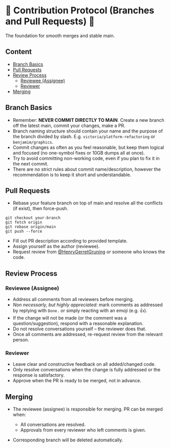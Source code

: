 # :rocket: Contribution Protocol (Branches and Pull Requests) :rocket:

The foundation for smooth merges and stable main.


## Content
- [Branch Basics](#branch-basics)
- [Pull Requests](#pull-requests)
- [Review Process](#review-process)
  - [Reviewee (Assignee)](#reviewee-assignee)
  - [Reviewer](#reviewer)
- [Merging](#merging)


## Branch Basics
- Remember: **NEVER COMMIT DIRECTLY TO MAIN**. Create a new branch off the latest main, commit your changes, make a PR.
- Branch naming structure should contain your name and the purpose of the branch divided by slash. E.g. `victoria/platform-refactoring` or `benjamim/graphics`.
- Commit changes as often as you feel reasonable, but keep them logical and focused (no one-symbol fixes or 10GB dumps all at once).
- Try to avoid committing non-working code, even if you plan to fix it in the next commit.
- There are no strict rules about commit name/description, however the recommendation is to keep it short and understandable.

## Pull Requests
- Rebase your feature branch on top of main and resolve all the conflicts (if exist), then force-push.
```
git checkout your-branch
git fetch origin
git rebase origin/main
git push --force
```
- Fill out PR description according to provided template.
- Assign yourself as the author (reviewee).
- Request review from [@HenryGerretGruning](https://github.com/HenryGerretGruning) or someone who knows the code.

## Review Process

### Reviewee (Assignee)
- Address all comments from all reviewers before merging. 
- *Non necessarly, but highly appreciated:* mark comments as addressed by replying with `Done.` or simply reacting with an emoji (e.g. :+1:).
- If the change will not be made (or the comment was a question/suggestion), respond with a reasonable explanation.
- Do not resolve conversations yourself – the reviewer does that.
- Once all comments are addressed, re-request review from the relevant person.

### Reviewer
- Leave clear and constructive feedback on all added/changed code.
- Only resolve conversations when the change is fully addressed or the response is satisfactory.
- Approve when the PR is ready to be merged, not in advance.

## Merging
- The reviewee (assignee) is responsible for merging. PR can be merged when:
  - All conversations are resolved.
  - Approvals from every reviewer who left comments is given.

- Corresponding branch will be deleted automatically.
